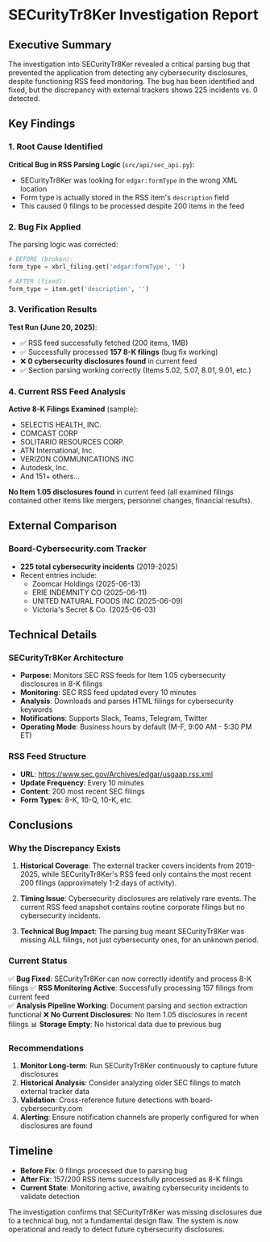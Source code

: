 # SECurityTr8Ker Investigation Report

## Executive Summary

The investigation into SECurityTr8Ker revealed a critical parsing bug that prevented the application from detecting any cybersecurity disclosures, despite functioning RSS feed monitoring. The bug has been identified and fixed, but the discrepancy with external trackers shows 225 incidents vs. 0 detected.

## Key Findings

### 1. Root Cause Identified
**Critical Bug in RSS Parsing Logic** (`src/api/sec_api.py`):
- SECurityTr8Ker was looking for `edgar:formType` in the wrong XML location
- Form type is actually stored in the RSS item's `description` field
- This caused 0 filings to be processed despite 200 items in the feed

### 2. Bug Fix Applied
The parsing logic was corrected:
```python
# BEFORE (broken):
form_type = xbrl_filing.get('edgar:formType', '')

# AFTER (fixed):
form_type = item.get('description', '')
```

### 3. Verification Results
**Test Run (June 20, 2025)**:
- ✅ RSS feed successfully fetched (200 items, 1MB)
- ✅ Successfully processed **157 8-K filings** (bug fix working)
- ❌ **0 cybersecurity disclosures found** in current feed
- ✅ Section parsing working correctly (Items 5.02, 5.07, 8.01, 9.01, etc.)

### 4. Current RSS Feed Analysis
**Active 8-K Filings Examined** (sample):
- SELECTIS HEALTH, INC.
- COMCAST CORP
- SOLITARIO RESOURCES CORP.
- ATN International, Inc.
- VERIZON COMMUNICATIONS INC
- Autodesk, Inc.
- And 151+ others...

**No Item 1.05 disclosures found** in current feed (all examined filings contained other items like mergers, personnel changes, financial results).

## External Comparison

### Board-Cybersecurity.com Tracker
- **225 total cybersecurity incidents** (2019-2025)
- Recent entries include:
  - Zoomcar Holdings (2025-06-13)
  - ERIE INDEMNITY CO (2025-06-11)
  - UNITED NATURAL FOODS INC (2025-06-09)
  - Victoria's Secret & Co. (2025-06-03)

## Technical Details

### SECurityTr8Ker Architecture
- **Purpose**: Monitors SEC RSS feeds for Item 1.05 cybersecurity disclosures in 8-K filings
- **Monitoring**: SEC RSS feed updated every 10 minutes
- **Analysis**: Downloads and parses HTML filings for cybersecurity keywords
- **Notifications**: Supports Slack, Teams, Telegram, Twitter
- **Operating Mode**: Business hours by default (M-F, 9:00 AM - 5:30 PM ET)

### RSS Feed Structure
- **URL**: https://www.sec.gov/Archives/edgar/usgaap.rss.xml
- **Update Frequency**: Every 10 minutes
- **Content**: 200 most recent SEC filings
- **Form Types**: 8-K, 10-Q, 10-K, etc.

## Conclusions

### Why the Discrepancy Exists

1. **Historical Coverage**: The external tracker covers incidents from 2019-2025, while SECurityTr8Ker's RSS feed only contains the most recent 200 filings (approximately 1-2 days of activity).

2. **Timing Issue**: Cybersecurity disclosures are relatively rare events. The current RSS feed snapshot contains routine corporate filings but no cybersecurity incidents.

3. **Technical Bug Impact**: The parsing bug meant SECurityTr8Ker was missing ALL filings, not just cybersecurity ones, for an unknown period.

### Current Status

✅ **Bug Fixed**: SECurityTr8Ker can now correctly identify and process 8-K filings
✅ **RSS Monitoring Active**: Successfully processing 157 filings from current feed  
✅ **Analysis Pipeline Working**: Document parsing and section extraction functional
❌ **No Current Disclosures**: No Item 1.05 disclosures in recent filings
📊 **Storage Empty**: No historical data due to previous bug

### Recommendations

1. **Monitor Long-term**: Run SECurityTr8Ker continuously to capture future disclosures
2. **Historical Analysis**: Consider analyzing older SEC filings to match external tracker data
3. **Validation**: Cross-reference future detections with board-cybersecurity.com
4. **Alerting**: Ensure notification channels are properly configured for when disclosures are found

## Timeline

- **Before Fix**: 0 filings processed due to parsing bug
- **After Fix**: 157/200 RSS items successfully processed as 8-K filings
- **Current State**: Monitoring active, awaiting cybersecurity incidents to validate detection

The investigation confirms that SECurityTr8Ker was missing disclosures due to a technical bug, not a fundamental design flaw. The system is now operational and ready to detect future cybersecurity disclosures.